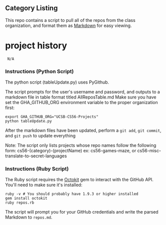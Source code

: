 ## Category Listing

This repo contains a script to pull all of the repos from the class organization, and format them as [Markdown](http://daringfireball.net/projects/markdown/)
for easy viewing.

project history
===============
```
 N/A
```

### Instructions (Python Script)

The python script (tableUpdate.py) uses PyGithub.

The script prompts for the user's username and password, and outputs
to a markdown file in table format titled AllReposTable.md
Make sure you have set the GHA_GITHUB_ORG environment variable to the proper organization first: 
```
export GHA_GITHUB_ORG="UCSB-CS56-Projects"
python tableUpdate.py
```
After the markdown files have been updated, perform a `git add`, `git commit`, and `git push` to update everything

Note:
The script only lists projects whose repo names follow the following form: cs56-(category)-(projectName)
ex: cs56-games-maze, or cs56-misc-translate-to-secret-languages

### Instructions (Ruby Script)

The Ruby script requires the [Octokit](http://octokit.github.io/) gem to interact with the GitHub API. You'll need to make sure it's installed:

```
ruby -v # You should probably have 1.9.3 or higher installed
gem install octokit
ruby repos.rb
```

The script will prompt you for your GitHub credentials and write the parsed Markdown to `repos.md`.

